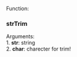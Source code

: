 Function:<p><h3>strTrim</h3></p>
Arguments:<br />
	1. <strong>str</strong>: string<br />
	2. <strong>char</strong>: charecter for trim!
